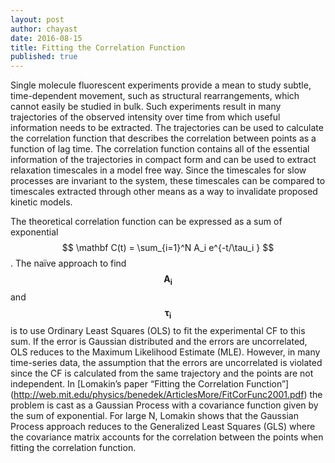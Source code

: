 ```yaml
---
layout: post
author: chayast
date: 2016-08-15
title: Fitting the Correlation Function
published: true
---
```


Single molecule fluorescent experiments provide a mean to study subtle, time-dependent movement, such as structural
rearrangements, which cannot easily be studied in bulk. Such experiments result in many trajectories of the observed
intensity over time from which useful information needs to be extracted. The trajectories can be used to calculate the
correlation function that describes the correlation between points as a function of lag time. The correlation function
contains all of the essential information of the trajectories in compact form and can be used to extract relaxation
timescales in a model free way. Since the timescales for slow processes are invariant to the system, these timescales
can be compared to timescales extracted through other means as a way to invalidate proposed kinetic models.

The theoretical correlation function can be expressed as a sum of exponential $$ \mathbf C(t) = \sum_{i=1}^N A_i e^{-t/\tau_i } $$. The
naïve approach to find $$\mathbf {A_i} $$ and $$\mathbf {τ_i} $$ is to use Ordinary Least Squares (OLS) to fit the experimental CF to this sum.
If the error is Gaussian distributed and the errors are uncorrelated, OLS reduces to the Maximum Likelihood Estimate
(MLE). However, in many time-series data, the assumption that the errors are uncorrelated is violated since the CF is
calculated from the same trajectory and the points are not independent. In [Lomakin’s paper “Fitting the Correlation
Function”] (http://web.mit.edu/physics/benedek/ArticlesMore/FitCorFunc2001.pdf) the problem is cast as a Gaussian
Process with a covariance function given by the sum of exponential. For
large N, Lomakin shows that the Gaussian Process approach reduces to the Generalized Least Squares (GLS) where the
covariance matrix accounts for the correlation between the points when fitting the correlation function.
